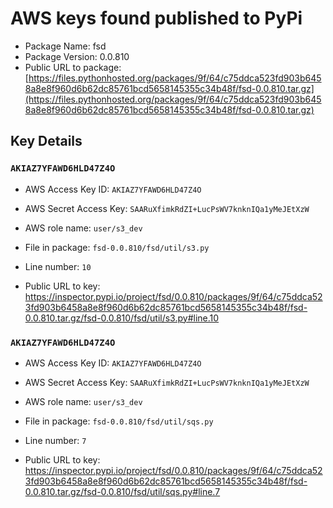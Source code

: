 # AWS keys found published to PyPi

* Package Name: fsd
* Package Version: 0.0.810
* Public URL to package: [https://files.pythonhosted.org/packages/9f/64/c75ddca523fd903b6458a8e8f960d6b62dc85761bcd5658145355c34b48f/fsd-0.0.810.tar.gz](https://files.pythonhosted.org/packages/9f/64/c75ddca523fd903b6458a8e8f960d6b62dc85761bcd5658145355c34b48f/fsd-0.0.810.tar.gz)

## Key Details

### `AKIAZ7YFAWD6HLD47Z4O`

* AWS Access Key ID: `AKIAZ7YFAWD6HLD47Z4O`
* AWS Secret Access Key: `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` 
* AWS role name: `user/s3_dev`
* File in package: `fsd-0.0.810/fsd/util/s3.py`
* Line number: `10`

* Public URL to key: https://inspector.pypi.io/project/fsd/0.0.810/packages/9f/64/c75ddca523fd903b6458a8e8f960d6b62dc85761bcd5658145355c34b48f/fsd-0.0.810.tar.gz/fsd-0.0.810/fsd/util/s3.py#line.10



### `AKIAZ7YFAWD6HLD47Z4O`

* AWS Access Key ID: `AKIAZ7YFAWD6HLD47Z4O`
* AWS Secret Access Key: `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` 
* AWS role name: `user/s3_dev`
* File in package: `fsd-0.0.810/fsd/util/sqs.py`
* Line number: `7`

* Public URL to key: https://inspector.pypi.io/project/fsd/0.0.810/packages/9f/64/c75ddca523fd903b6458a8e8f960d6b62dc85761bcd5658145355c34b48f/fsd-0.0.810.tar.gz/fsd-0.0.810/fsd/util/sqs.py#line.7


